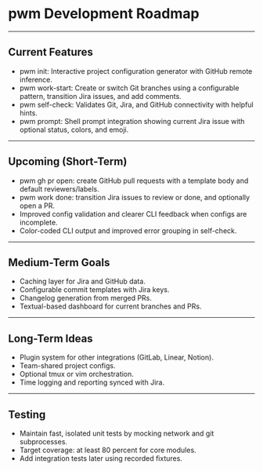 
# pwm Development Roadmap

----------------------------------------

## Current Features

- pwm init: Interactive project configuration generator with GitHub remote inference.
- pwm work-start: Create or switch Git branches using a configurable pattern, transition Jira issues, and add comments.
- pwm self-check: Validates Git, Jira, and GitHub connectivity with helpful hints.
- pwm prompt: Shell prompt integration showing current Jira issue with optional status, colors, and emoji.

----------------------------------------

## Upcoming (Short-Term)

- pwm gh pr open: create GitHub pull requests with a template body and default reviewers/labels.
- pwm work done: transition Jira issues to review or done, and optionally open a PR.
- Improved config validation and clearer CLI feedback when configs are incomplete.
- Color-coded CLI output and improved error grouping in self-check.

----------------------------------------

## Medium-Term Goals

- Caching layer for Jira and GitHub data.
- Configurable commit templates with Jira keys.
- Changelog generation from merged PRs.
- Textual-based dashboard for current branches and PRs.

----------------------------------------

## Long-Term Ideas

- Plugin system for other integrations (GitLab, Linear, Notion).
- Team-shared project configs.
- Optional tmux or vim orchestration.
- Time logging and reporting synced with Jira.

----------------------------------------

## Testing

- Maintain fast, isolated unit tests by mocking network and git subprocesses.
- Target coverage: at least 80 percent for core modules.
- Add integration tests later using recorded fixtures.
